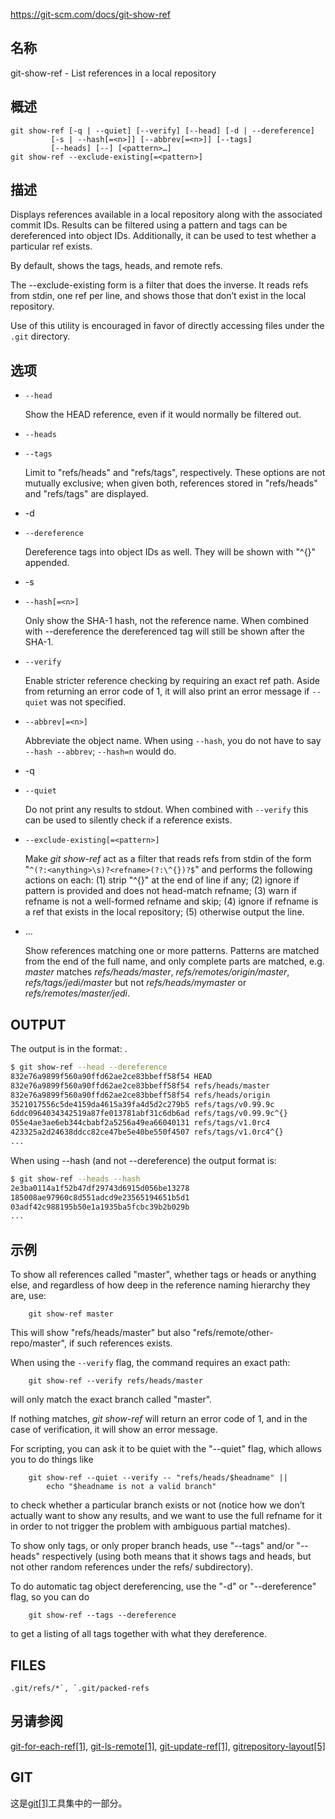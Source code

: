 https://git-scm.com/docs/git-show-ref

## 名称

git-show-ref - List references in a local repository

## 概述

```
git show-ref [-q | --quiet] [--verify] [--head] [-d | --dereference]
	     [-s | --hash[=<n>]] [--abbrev[=<n>]] [--tags]
	     [--heads] [--] [<pattern>…]
git show-ref --exclude-existing[=<pattern>]
```

## 描述

Displays references available in a local repository along with the associated commit IDs. Results can be filtered using a pattern and tags can be dereferenced into object IDs. Additionally, it can be used to test whether a particular ref exists.

By default, shows the tags, heads, and remote refs.

The --exclude-existing form is a filter that does the inverse. It reads refs from stdin, one ref per line, and shows those that don’t exist in the local repository.

Use of this utility is encouraged in favor of directly accessing files under the `.git` directory.

## 选项

- `--head`

  Show the HEAD reference, even if it would normally be filtered out.

- `--heads`

- `--tags`

  Limit to "refs/heads" and "refs/tags", respectively. These options are not mutually exclusive; when given both, references stored in "refs/heads" and "refs/tags" are displayed.

- -d

- `--dereference`

  Dereference tags into object IDs as well. They will be shown with "^{}" appended.

- -s

- `--hash[=<n>]`

  Only show the SHA-1 hash, not the reference name. When combined with --dereference the dereferenced tag will still be shown after the SHA-1.

- `--verify`

  Enable stricter reference checking by requiring an exact ref path. Aside from returning an error code of 1, it will also print an error message if `--quiet` was not specified.

- `--abbrev[=<n>]`

  Abbreviate the object name. When using `--hash`, you do not have to say `--hash --abbrev`; `--hash=n` would do.

- -q

- `--quiet`

  Do not print any results to stdout. When combined with `--verify` this can be used to silently check if a reference exists.

- `--exclude-existing[=<pattern>]`

  Make *git show-ref* act as a filter that reads refs from stdin of the form "`^(?:<anything>\s)?<refname>(?:\^{})?$`" and performs the following actions on each: (1) strip "^{}" at the end of line if any; (2) ignore if pattern is provided and does not head-match refname; (3) warn if refname is not a well-formed refname and skip; (4) ignore if refname is a ref that exists in the local repository; (5) otherwise output the line.

- <pattern>…

  Show references matching one or more patterns. Patterns are matched from the end of the full name, and only complete parts are matched, e.g. *master* matches *refs/heads/master*, *refs/remotes/origin/master*, *refs/tags/jedi/master* but not *refs/heads/mymaster* or *refs/remotes/master/jedi*.

## OUTPUT

The output is in the format: *<SHA-1 ID>* *<space>* *<reference name>*.

``` bash
$ git show-ref --head --dereference
832e76a9899f560a90ffd62ae2ce83bbeff58f54 HEAD
832e76a9899f560a90ffd62ae2ce83bbeff58f54 refs/heads/master
832e76a9899f560a90ffd62ae2ce83bbeff58f54 refs/heads/origin
3521017556c5de4159da4615a39fa4d5d2c279b5 refs/tags/v0.99.9c
6ddc0964034342519a87fe013781abf31c6db6ad refs/tags/v0.99.9c^{}
055e4ae3ae6eb344cbabf2a5256a49ea66040131 refs/tags/v1.0rc4
423325a2d24638ddcc82ce47be5e40be550f4507 refs/tags/v1.0rc4^{}
...
```

When using --hash (and not --dereference) the output format is: *<SHA-1 ID>*

``` bash
$ git show-ref --heads --hash
2e3ba0114a1f52b47df29743d6915d056be13278
185008ae97960c8d551adcd9e23565194651b5d1
03adf42c988195b50e1a1935ba5fcbc39b2b029b
...
```

## 示例

To show all references called "master", whether tags or heads or anything else, and regardless of how deep in the reference naming hierarchy they are, use:

```
	git show-ref master
```

This will show "refs/heads/master" but also "refs/remote/other-repo/master", if such references exists.

When using the `--verify` flag, the command requires an exact path:

```
	git show-ref --verify refs/heads/master
```

will only match the exact branch called "master".

If nothing matches, *git show-ref* will return an error code of 1, and in the case of verification, it will show an error message.

For scripting, you can ask it to be quiet with the "--quiet" flag, which allows you to do things like

```
	git show-ref --quiet --verify -- "refs/heads/$headname" ||
		echo "$headname is not a valid branch"
```

to check whether a particular branch exists or not (notice how we don’t actually want to show any results, and we want to use the full refname for it in order to not trigger the problem with ambiguous partial matches).

To show only tags, or only proper branch heads, use "--tags" and/or "--heads" respectively (using both means that it shows tags and heads, but not other random references under the refs/ subdirectory).

To do automatic tag object dereferencing, use the "-d" or "--dereference" flag, so you can do

```
	git show-ref --tags --dereference
```

to get a listing of all tags together with what they dereference.

## FILES

```
.git/refs/*`, `.git/packed-refs
```

## 另请参阅

[git-for-each-ref[1]](../git-for-each-ref), [git-ls-remote[1]](../git-ls-remote), [git-update-ref[1]](../git-update-ref), [gitrepository-layout[5]](../../5/gitrepository-layout)

## GIT

  这是[git[1]](../../Git)工具集中的一部分。